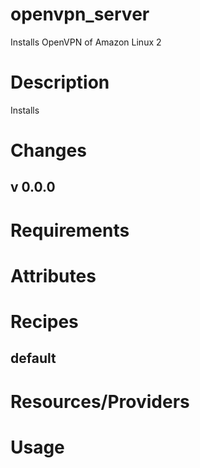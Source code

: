 # openvpn_server

Installs OpenVPN of Amazon Linux 2

Description
===========
Installs 



Changes
=======



## v 0.0.0

Requirements
============


Attributes
==========



Recipes
=======



default
-------

Resources/Providers
===================



Usage
=====
